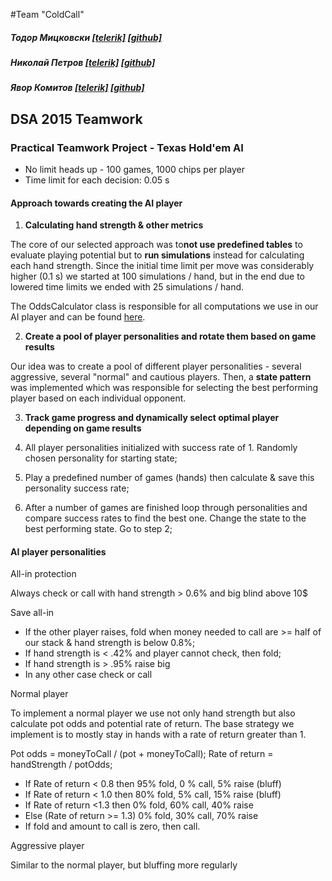 ﻿#Team "ColdCall"
##### Тодор Мицковски [[telerik]](http://telerikacademy.com/Users/todorm85) [[github]](https://github.com/todorm85)

##### Николай Петров [[telerik]](http://telerikacademy.com/Users/nlpcsh) [[github]](https://github.com/nlpcsh)

##### Явор Комитов [[telerik]](http://telerikacademy.com/Users/ykomitov) [[github]](https://github.com/ykomitov)

## DSA 2015 Teamwork
### Practical Teamwork Project - Texas Hold'em AI

* No limit heads up - 100 games, 1000 chips per player
* Time limit for each decision: 0.05 s

#### Approach towards creating the AI player

1. **Calculating hand strength & other metrics**

The core of our selected approach was to**not use predefined tables** to evaluate playing potential but to **run simulations** instead for calculating each hand strength. Since the initial time limit per move was considerably higher (0.1 s) we started at 100 simulations / hand, but in the end due to lowered time limits we ended with 25 simulations / hand.

The OddsCalculator class is responsible for all computations we use in our AI player and can be found [here](https://github.com/ykomitov/TexasHoldem-ColdCall/blob/master/TexasHoldem/TexasHoldem.AI.TodorPlayer/Helpers/OddsCalculator.cs).

2. **Create a pool of player personalities and rotate them based on game results**

Our idea was to create a pool of different player personalities - several aggressive, several "normal" and cautious players. Then, a **state pattern** was implemented which was responsible for selecting the best performing player based on each individual opponent.

3. **Track game progress and dynamically select optimal player depending on game results**

1. All player personalities initialized with success rate of 1. Randomly chosen personality for starting state;
2. Play a predefined number of games (hands) then calculate & save this personality success rate;
3. After a number of games are finished loop through personalities and compare success rates to find the best one. Change the state to the best performing state. Go to step 2;

#### AI player personalities

All-in protection

Always check or call with hand strength > 0.6% and big blind above 10$

Save all-in

* If the other player raises, fold when money needed to call are >= half of our stack & hand strength is below 0.8%;
* If hand strength is < .42% and player cannot check, then fold;
* If hand strength is > .95% raise big
* In any other case check or call

Normal player

To implement a normal player we use not only hand strength but also calculate pot odds and potential rate of return. The base strategy we implement is to mostly stay in hands with a rate of return greater than 1.

Pot odds = moneyToCall / (pot + moneyToCall);
Rate of return = handStrength / potOdds;

* If Rate of return < 0.8 then 95% fold, 0 % call, 5% raise (bluff)   
* If Rate of return < 1.0 then 80% fold, 5% call, 15% raise (bluff)
* If Rate of return <1.3 then 0% fold, 60% call, 40% raise
* Else (Rate of return >= 1.3) 0% fold, 30% call, 70% raise
* If fold and amount to call is zero, then call.

Aggressive player

Similar to the normal player, but bluffing more regularly